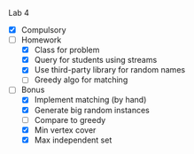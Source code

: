 Lab 4

* [x] Compulsory
* [ ] Homework
  * [x] Class for problem
  * [x] Query for students using streams
  * [x] Use third-party library for random names
  * [ ] Greedy algo for matching

* [ ] Bonus
  * [x] Implement matching (by hand)
  * [x] Generate big random instances
  * [ ] Compare to greedy
  * [x] Min vertex cover
  * [x] Max independent set